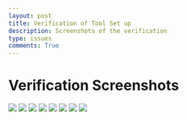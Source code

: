 ```yaml
---
layout: post
title: Verification of Tool Set up 
description: Screenshots of the verification 
type: issues
comments: True
---
```


# Verification Screenshots 

<img src="https://i.ibb.co/jDSysXD/Screenshot-2024-08-26-at-10-51-40-PM.png">

<img src="https://i.ibb.co/ByQT8Pz/Screenshot-2024-08-26-at-10-51-55-PM.png">

<img src="https://i.ibb.co/GHqkjWr/Screenshot-2024-08-26-at-10-52-02-PM.png">

<img src="https://i.ibb.co/nLj3m89/Screenshot-2024-08-26-at-10-52-17-PM.png">

<img src="https://i.ibb.co/3kg712g/Screenshot-2024-08-26-at-10-52-28-PM.png">

<img src="https://i.ibb.co/DDXZVpj/Screenshot-2024-08-26-at-10-53-35-PM.png">

<img src="https://i.ibb.co/K7rz9Wq/Screenshot-2024-08-26-at-10-53-45-PM.png">

<img src="https://i.ibb.co/5r2Kjwt/Screenshot-2024-08-26-at-10-53-57-PM.png">